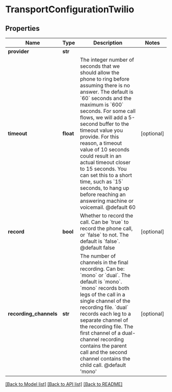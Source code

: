 # TransportConfigurationTwilio

## Properties
Name | Type | Description | Notes
------------ | ------------- | ------------- | -------------
**provider** | **str** |  | 
**timeout** | **float** | The integer number of seconds that we should allow the phone to ring before assuming there is no answer. The default is &#x60;60&#x60; seconds and the maximum is &#x60;600&#x60; seconds. For some call flows, we will add a 5-second buffer to the timeout value you provide. For this reason, a timeout value of 10 seconds could result in an actual timeout closer to 15 seconds. You can set this to a short time, such as &#x60;15&#x60; seconds, to hang up before reaching an answering machine or voicemail.  @default 60 | [optional] 
**record** | **bool** | Whether to record the call. Can be &#x60;true&#x60; to record the phone call, or &#x60;false&#x60; to not. The default is &#x60;false&#x60;.  @default false | [optional] 
**recording_channels** | **str** | The number of channels in the final recording. Can be: &#x60;mono&#x60; or &#x60;dual&#x60;. The default is &#x60;mono&#x60;. &#x60;mono&#x60; records both legs of the call in a single channel of the recording file. &#x60;dual&#x60; records each leg to a separate channel of the recording file. The first channel of a dual-channel recording contains the parent call and the second channel contains the child call.  @default &#x27;mono&#x27; | [optional] 

[[Back to Model list]](../README.md#documentation-for-models) [[Back to API list]](../README.md#documentation-for-api-endpoints) [[Back to README]](../README.md)

